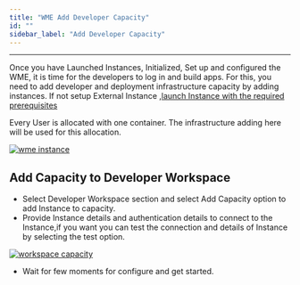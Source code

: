 ```yaml
---
title: "WME Add Developer Capacity"
id: ""
sidebar_label: "Add Developer Capacity"
---
```

---

Once you have Launched Instances, Initialized, Set up and configured the WME, it is time for the developers to log in and build apps. For this, you need to add developer and deployment infrastructure capacity by adding instances.
If not setup External Instance ,[launch Instance with the required prerequisites](wme-prerequisites.md)

Every User is allocated with one container. The infrastructure adding here will be used for this allocation.

[![wme instance](/learn/assets/wme-setup/configuring-wme/WME_instance.png)](/learn/assets/wme-setup/configuring-wme/WME_instance.png)

## Add Capacity to Developer Workspace

- Select Developer Workspace section and select Add Capacity option to add Instance to capacity.
- Provide Instance details and authentication details to connect to the Instance,if you want you can test the connection and details of Instance by selecting the test option.

[![workspace capacity](/learn/assets/wme-setup/configuring-wme/workspace-capacity.jpg)](/learn/assets/wme-setup/configuring-wme/workspace-capacity.jpg)

- Wait for few moments for configure and get started.
